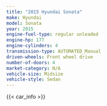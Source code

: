 ```yaml
---
title: "2015 Hyundai Sonata"
make: Hyundai
model: Sonata
year: 2015
engine-fuel-type: regular unleaded
engine-hp: 177
engine-cylinders: 4
transmission-type: AUTOMATED_Manual
driven-wheels: Front wheel drive
number-of-doors: 4
market-category: N/A
vehicle-size: Midsize
vehicle-style: Sedan
---
```


{{< car_info >}}
